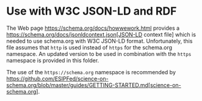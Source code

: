 # Use with W3C JSON-LD and RDF

The Web page https://schema.org/docs/howwework.html provides a https://schema.org/docs/jsonldcontext.json[JSON-LD context file] which is needed to use schema.org with W3C JSON-LD format.  Unfortunately, this file assumes that `http` is used instead of `https` for the schema.org namespace.  An updated version to be used in combination with the `https` namespace is provided in this folder.

The use of the `https://schema.org` namespace is recommended by https://github.com/ESIPFed/science-on-schema.org/blob/master/guides/GETTING-STARTED.md[science-on-schema.org].
